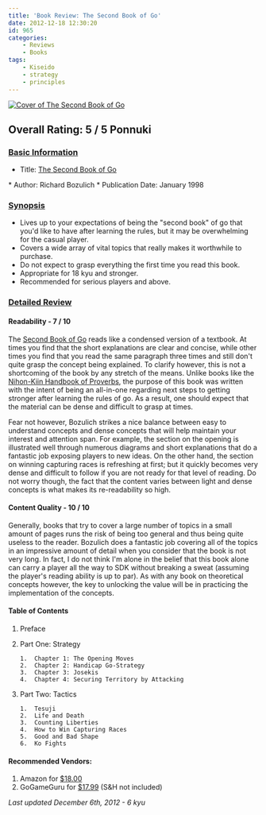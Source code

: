 ```yaml
---
title: 'Book Review: The Second Book of Go'
date: 2012-12-18 12:30:20
id: 965
categories:
	- Reviews
	- Books
tags:
	- Kiseido
	- strategy
	- principles
---
```


[![Cover of The Second Book of  Go](http://www.bengozen.com/wp-content/uploads/2012/11/secondbookofgocover.jpg "Cover of The Second Book of  Go")](http://www.bengozen.com/wp-content/uploads/2012/11/secondbookofgocover.jpg)

## Overall Rating: 5 / 5 Ponnuki

### <span style="text-decoration: underline;">Basic Information</span>

*   Title: <span style="text-decoration: underline;">The Second Book of Go
</span>
*   Author: Richard Bozulich
*   Publication Date: January 1998

### <span style="text-decoration: underline;">Synopsis</span>

*   Lives up to your expectations of being the "second book" of go that you'd like to have after learning the rules, but it may be overwhelming for the casual player.
*   Covers a wide array of vital topics that really makes it worthwhile to purchase.
*   Do not expect to grasp everything the first time you read this book.
*   Appropriate for 18 kyu and stronger.
*   Recommended for serious players and above.
<div style="text-align: left;"><!--more--></div>

### <span style="text-decoration: underline;">Detailed Review</span>

#### Readability - 7 / 10

The <span style="text-decoration: underline;">Second Book of Go</span> reads like a condensed version of a textbook. At times you find that the short explanations are clear and concise, while other times you find that you read the same paragraph three times and still don't quite grasp the concept being explained. To clarify however, this is not a shortcoming of the book by any stretch of the means. Unlike books like the [Nihon-Kiin Handbook of Proverbs](http://www.bengozen.com/book-review-the-nihon-ki-in-handbook-of-proverbs/ "Book Review: The Nihon Ki-in Handbook of Proverbs"), the purpose of this book was written with the intent of being an all-in-one regarding next steps to getting stronger after learning the rules of go. As a result, one should expect that the material can be dense and difficult to grasp at times.

Fear not however, Bozulich strikes a nice balance between easy to understand concepts and dense concepts that will help maintain your interest and attention span. For example, the section on the opening is illustrated well through numerous diagrams and short explanations that do a fantastic job exposing players to new ideas. On the other hand, the section on winning capturing races is refreshing at first; but it quickly becomes very dense and difficult to follow if you are not ready for that level of reading. Do not worry though, the fact that the content varies between light and dense concepts is what makes its re-readability so high.

#### Content Quality - 10 / 10

Generally, books that try to cover a large number of topics in a small amount of pages runs the risk of being too general and thus being quite useless to the reader. Bozulich does a fantastic job covering all of the topics in an impressive amount of detail when you consider that the book is not very long. In fact, I do not think I'm alone in the belief that this book alone can carry a player all the way to SDK without breaking a sweat (assuming the player's reading ability is up to par). As with any book on theoretical concepts however, the key to unlocking the value will be in practicing the implementation of the concepts.

#### Table of Contents

1.  Preface
2.  Part One: Strategy

		1.  Chapter 1: The Opening Moves
		2.  Chapter 2: Handicap Go-Strategy
		3.  Chapter 3: Josekis
		4.  Chapter 4: Securing Territory by Attacking

3.  Part Two: Tactics

		1.  Tesuji
		2.  Life and Death
		3.  Counting Liberties
		4.  How to Win Capturing Races
		5.  Good and Bad Shape
		6.  Ko Fights

#### Recommended Vendors:

1.  Amazon for [$18.00](http://www.amazon.com/gp/product/4906574319/ref=as_li_ss_tl?ie=UTF8&amp;camp=1789&amp;creative=390957&amp;creativeASIN=4906574319&amp;linkCode=as2&amp;tag=be09a-20 "Amazon Purchase Link for Second Book of Go")
2.  GoGameGuru for [$17.99](http://shop.gogameguru.com/the-second-book-of-go/?acc=e4da3b7fbbce2345d7772b0674a318d5 "GoGameGuru Purchase Link for Second Book of Go") (S&amp;H not included)

_Last updated December 6th, 2012 - 6 kyu_